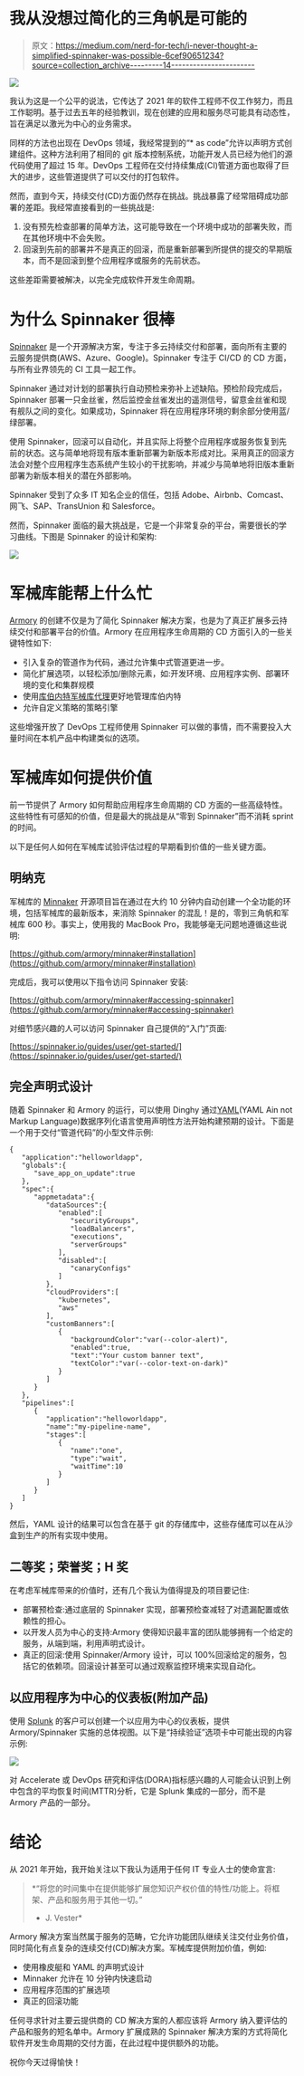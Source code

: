 # 我从没想过简化的三角帆是可能的

> 原文：<https://medium.com/nerd-for-tech/i-never-thought-a-simplified-spinnaker-was-possible-6cef90651234?source=collection_archive---------14----------------------->

![](img/d07e6c6aec48a1e103320e6a0f09a9de.png)

我认为这是一个公平的说法，它传达了 2021 年的软件工程师不仅工作努力，而且工作聪明。基于过去五年的经验教训，现在创建的应用和服务尽可能具有动态性，旨在满足以激光为中心的业务需求。

同样的方法也出现在 DevOps 领域，我经常提到的“* as code”允许以声明方式创建组件。这种方法利用了相同的 git 版本控制系统，功能开发人员已经为他们的源代码使用了超过 15 年。DevOps 工程师在交付持续集成(CI)管道方面也取得了巨大的进步，这些管道提供了可以交付的打包软件。

然而，直到今天，持续交付(CD)方面仍然存在挑战。挑战暴露了经常阻碍成功部署的差距。我经常直接看到的一些挑战是:

1.  没有预先检查部署的简单方法，这可能导致在一个环境中成功的部署失败，而在其他环境中不会失败。
2.  回滚到先前的部署并不是真正的回滚，而是重新部署到所提供的提交的早期版本，而不是回滚到整个应用程序或服务的先前状态。

这些差距需要被解决，以完全完成软件开发生命周期。

# 为什么 Spinnaker 很棒

[Spinnaker](https://spinnaker.io/) 是一个开源解决方案，专注于多云持续交付和部署，面向所有主要的云服务提供商(AWS、Azure、Google)。Spinnaker 专注于 CI/CD 的 CD 方面，与所有业界领先的 CI 工具一起工作。

Spinnaker 通过对计划的部署执行自动预检来弥补上述缺陷。预检阶段完成后，Spinnaker 部署一只金丝雀，然后监控金丝雀发出的遥测信号，留意金丝雀和现有舰队之间的变化。如果成功，Spinnaker 将在应用程序环境的剩余部分使用蓝/绿部署。

使用 Spinnaker，回滚可以自动化，并且实际上将整个应用程序或服务恢复到先前的状态。这与简单地将现有版本重新部署为新版本形成对比。采用真正的回滚方法会对整个应用程序生态系统产生较小的干扰影响，并减少与简单地将旧版本重新部署为新版本相关的潜在外部影响。

Spinnaker 受到了众多 IT 知名企业的信任，包括 Adobe、Airbnb、Comcast、网飞、SAP、TransUnion 和 Salesforce。

然而，Spinnaker 面临的最大挑战是，它是一个非常复杂的平台，需要很长的学习曲线。下图是 Spinnaker 的设计和架构:

![](img/b2458b17417e4a295e6a25a25f4cb2c4.png)

# 军械库能帮上什么忙

[Armory](https://www.armory.io/) 的创建不仅是为了简化 Spinnaker 解决方案，也是为了真正扩展多云持续交付和部署平台的价值。Armory 在应用程序生命周期的 CD 方面引入的一些关键特性如下:

*   引入复杂的管道作为代码，通过允许集中式管道更进一步。
*   简化扩展选项，以轻松添加/删除元素，如:开发环境、应用程序实例、部署环境的变化和集群规模
*   使用[库伯内特军械库代理](https://docs.armory.io/docs/armory-agent/)更好地管理库伯内特
*   允许自定义策略的策略引擎

这些增强开放了 DevOps 工程师使用 Spinnaker 可以做的事情，而不需要投入大量时间在本机产品中构建类似的选项。

# 军械库如何提供价值

前一节提供了 Armory 如何帮助应用程序生命周期的 CD 方面的一些高级特性。这些特性有可感知的价值，但是最大的挑战是从“零到 Spinnaker”而不消耗 sprint 的时间。

以下是任何人如何在军械库试验评估过程的早期看到价值的一些关键方面。

## 明纳克

军械库的 [Minnaker](https://github.com/armory/minnaker) 开源项目旨在通过在大约 10 分钟内自动创建一个全功能的环境，包括军械库的最新版本，来消除 Spinnaker 的混乱！是的，零到三角帆和军械库 600 秒。事实上，使用我的 MacBook Pro，我能够毫无问题地遵循这些说明:

[https://github.com/armory/minnaker#installation](https://github.com/armory/minnaker#installation)

完成后，我可以使用以下指令访问 Spinnaker 安装:

[https://github.com/armory/minnaker#accessing-spinnaker](https://github.com/armory/minnaker#accessing-spinnaker)

对细节感兴趣的人可以访问 Spinnaker 自己提供的“入门”页面:

[https://spinnaker.io/guides/user/get-started/](https://spinnaker.io/guides/user/get-started/)

## 完全声明式设计

随着 Spinnaker 和 Armory 的运行，可以使用 Dinghy 通过[YAML](https://en.wikipedia.org/wiki/YAML)(YAML Ain not Markup Language)数据序列化语言使用声明性方法开始构建预期的设计。下面是一个用于交付“管道代码”的小型文件示例:

```
{
   "application":"helloworldapp",
   "globals":{
      "save_app_on_update":true
   },
   "spec":{
      "appmetadata":{
         "dataSources":{
            "enabled":[
               "securityGroups",
               "loadBalancers",
               "executions",
               "serverGroups"
            ],
            "disabled":[
               "canaryConfigs"
            ]
         },
         "cloudProviders":[
            "kubernetes",
            "aws"
         ],
         "customBanners":[
            {
               "backgroundColor":"var(--color-alert)",
               "enabled":true,
               "text":"Your custom banner text",
               "textColor":"var(--color-text-on-dark)"
            }
         ]
      }
   },
   "pipelines":[
      {
         "application":"helloworldapp",
         "name":"my-pipeline-name",
         "stages":[
            {
               "name":"one",
               "type":"wait",
               "waitTime":10
            }
         ]
      }
   ]
}
```

然后，YAML 设计的结果可以包含在基于 git 的存储库中，这些存储库可以在从沙盒到生产的所有实现中使用。

## 二等奖；荣誉奖；H 奖

在考虑军械库带来的价值时，还有几个我认为值得提及的项目要记住:

*   部署预检查:通过底层的 Spinnaker 实现，部署预检查减轻了对遗漏配置或依赖性的担心。
*   以开发人员为中心的支持:Armory 使得知识最丰富的团队能够拥有一个给定的服务，从端到端，利用声明式设计。
*   真正的回滚:使用 Spinnaker/Armory 设计，可以 100%回滚给定的服务，包括它的依赖项。回滚设计甚至可以通过观察监控环境来实现自动化。

## 以应用程序为中心的仪表板(附加产品)

使用 [Splunk](https://www.splunk.com/) 的客户可以创建一个以应用为中心的仪表板，提供 Armory/Spinnaker 实施的总体视图。以下是“持续验证”选项卡中可能出现的内容示例:

![](img/ca505519db7468db997624bd15225250.png)

对 Accelerate 或 DevOps 研究和评估(DORA)指标感兴趣的人可能会认识到上例中包含的平均恢复时间(MTTR)分析，它是 Splunk 集成的一部分，而不是 Armory 产品的一部分。

# 结论

从 2021 年开始，我开始关注以下我认为适用于任何 IT 专业人士的使命宣言:

> *“将您的时间集中在提供能够扩展您知识产权价值的特性/功能上。将框架、产品和服务用于其他一切。”
> - J. Vester*

Armory 解决方案当然属于服务的范畴，它允许功能团队继续关注交付业务价值，同时简化有点复杂的连续交付(CD)解决方案。军械库提供附加价值，例如:

*   使用橡皮艇和 YAML 的声明式设计
*   Minnaker 允许在 10 分钟内快速启动
*   应用程序范围的扩展选项
*   真正的回滚功能

任何寻求针对主要云提供商的 CD 解决方案的人都应该将 Armory 纳入要评估的产品和服务的短名单中。Armory 扩展成熟的 Spinnaker 解决方案的方式将简化软件开发生命周期的交付方面，在此过程中提供额外的功能。

祝你今天过得愉快！